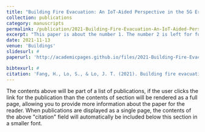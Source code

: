 ```yaml
---
title: "Building Fire Evacuation: An IoT-Aided Perspective in the 5G Era"
collection: publications
category: manuscripts
permalink: /publication/2021-Building-Fire-Evacuation-An-IoT-Aided-Perspective-in-the-5G-Era
excerpt: "This paper is about the number 1. The number 2 is left for future work. Short description of portfolio item Short description of portfolio item number 1<br/><img src='/images/500x300.png'>"
date: 2021-11-13
venue: 'Buildings'
slidesurl: #
paperurl: 'http://academicpages.github.io/files/2021-Building-Fire-Evacuation-An-IoT-Aided-Perspective-in-the-5G-Era.pdf'

bibtexurl: #
citation: 'Fang, H., Lo, S., & Lo, J. T. (2021). Building fire evacuation: An IoT-aided perspective in the 5G era. Buildings, 11(12), 643.'
---
```

The contents above will be part of a list of publications, if the user clicks the link for the publication than the contents of section will be rendered as a full page, allowing you to provide more information about the paper for the reader. When publications are displayed as a single page, the contents of the above "citation" field will automatically be included below this section in a smaller font.
